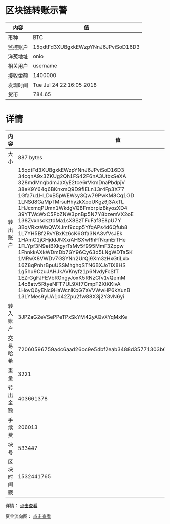 ﻿# 区块链转账示警
|内容|值|
| ----- | ---- |
| 币种 | BTC |
|监控账户 | 15qdtFd3XUBgxkEWzpYNnJ6JPviSoD16D3 |
 |洋葱地址 | onio | 
 |相关用户 | username | 
|接收金额 | 1400000 |
|发现时间 |Tue Jul 24 22:16:05 2018|
|货币 |784.65 |


# 详情
|内容|值|
| ---  |  ----- |
|大小   | 887 bytes |
|转出账户 |  15qdtFd3XUBgxkEWzpYNnJ6JPviSoD16D3<br/>  34cqnA9x3ZKUg2Qh1FS42F6nA3UtbxSeXA<br/>  328mdMnqbdmJaXyE2tce6rVkmDnaPbdpjV<br/>  38eK9Y64q6BKnxmQ9D9fiELn13r4Fp3X77<br/>  1Gfa7u1HLDxB5pWEWsy3Qw79PwKM8Cq1GD<br/>  1LNSd8GaMpTMrsuHhyzkXooUKgz6j3AxTL<br/>  1HJcxmqPUmn1WkdgVQ8Fmbrpiz8kyozXD4<br/>  39YTWcWxC5FbZNW3pnBp5N7Y8bzemVX2oE<br/>  138ZvxnsckztdMa1sX8SzTFuFaf3E8pU7Y<br/>  3BqVRxzWbQWXJmf9cqp5YfqAPs4d6Qfub8<br/>  1L7YH5Bf2RvYBxKz6cK6Gfa3NA3vfVsJEk<br/>  1HAmC1jGHjddJNXxrAHSXwRhFfNqmErTHe<br/>  1FLYpf3N9etBXkgyrTsMv5f995MmF3Zppw<br/>  1FhnkkAXkWDmDb7GY96Cy63d5LNgWDTa5K<br/>  1MRwX8VWDv7GSYNn2UrQj9Xm3zHxGtiLxb<br/>  16Z8qPnhrBpuUSSMhghqSTN6BXJoTiX8HS<br/>  1g5hu9CzuJAHJkAVKnyfz1p6NvdyFcSfT<br/>  1EZrGgFJFEVbRGngyJoxK5RNzCfv1vQemM<br/>  14c8atv5RtyeNFT7UL9Xf7CmpF2XtKKivA<br/>  1HovQ6yENc9HaWcniKbG7aVVWwHP6kXunB<br/>  13LYMes9yUA1d42Zpu2fw88X3j2Y3vN6yi<br/>  |
|转入账户 |  3JPZaG2eVSePPeTPxSkYM42yAQvXYqMxKe<br/>  |
|交易哈希 | 72060596759a4c6aad26cc9e54bf2eab3488d35771303b6c9c033cd3bfa634c6 |
|重量 | 3221 |
|转出金额 | 403661378 |
|手续费 | 206013 |
|块号 |533447|
|区块时间戳 | 1532441765 |


详情： [点击查看]( https://blockchain.info/tx/72060596759a4c6aad26cc9e54bf2eab3488d35771303b6c9c033cd3bfa634c6)

资金流向图： [点击查看](https://blockchain.info/tree/362375020)